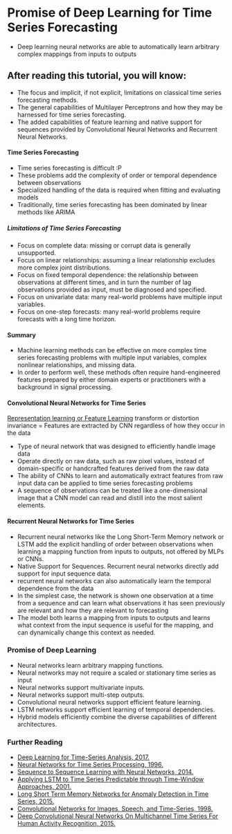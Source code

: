 # Promise of Deep Learning for Time Series Forecasting
- Deep learning neural networks are able to automatically learn arbitrary complex mappings from inputs to outputs

## After reading this tutorial, you will know:
- The focus and implicit, if not explicit, limitations on classical time series forecasting
methods.
- The general capabilities of Multilayer Perceptrons and how they may be harnessed for time series forecasting.
- The added capabilities of feature learning and native support for sequences provided by Convolutional Neural Networks and Recurrent Neural Networks.

#### Time Series Forecasting
- Time series forecasting is difficult :P
- These problems add the complexity of order or temporal dependence between observations
- Specialized handling of the data is required when fitting and evaluating models
- Traditionally, time series forecasting has been dominated by linear methods like ARIMA

##### Limitations of Time Series Forecasting
- Focus on complete data: missing or corrupt data is generally unsupported.
- Focus on linear relationships: assuming a linear relationship excludes more complex joint distributions.
- Focus on fixed temporal dependence: the relationship between observations at different times, and in turn the number of lag observations provided as input, must be diagnosed and specified.
- Focus on univariate data: many real-world problems have multiple input variables.
- Focus on one-step forecasts: many real-world problems require forecasts with a long
time horizon.

#### Summary
- Machine learning methods can be effective on more complex time series forecasting problems
with multiple input variables, complex nonlinear relationships, and missing data. 
- In order to perform well, these methods often require hand-engineered features prepared by either domain experts or practitioners with a background in signal processing.


#### Convolutional Neural Networks for Time Series
[Representation learning or Feature Learning](https://g.co/kgs/cVrnNt)
transform or distortion invariance = Features are extracted by CNN regardless of how they occur in the data

- Type of neural network that was designed to efficiently handle image data
- Operate directly on raw data, such as raw pixel values, instead of domain-specific or handcrafted features derived from the raw data
- The ability of CNNs to learn and automatically extract features from raw input data can be applied to time series forecasting problems
- A sequence of observations can be treated like a one-dimensional image that a CNN model can read and distill into the most salient elements.

#### Recurrent Neural Networks for Time Series
- Recurrent neural networks like the Long Short-Term Memory network or LSTM add the explicit
handling of order between observations when learning a mapping function from inputs to outputs,
not offered by MLPs or CNNs.
- Native Support for Sequences. Recurrent neural networks directly add support for
input sequence data.
- recurrent neural networks can also automatically learn the temporal dependence from the data
- In the simplest case, the network is shown one observation at a time from a sequence and can learn what observations it has seen previously are relevant and how they are relevant to forecasting
- The model both learns a mapping from inputs to outputs and learns what context
from the input sequence is useful for the mapping, and can dynamically change this context as
needed.

### Promise of Deep Learning
- Neural networks learn arbitrary mapping functions.
- Neural networks may not require a scaled or stationary time series as input
- Neural networks support multivariate inputs.
- Neural networks support multi-step outputs.
- Convolutional neural networks support efficient feature learning.
- LSTM networks support efficient learning of temporal dependencies.
- Hybrid models efficiently combine the diverse capabilities of different architectures.

### Further Reading
- [Deep Learning for Time-Series Analysis, 2017.](https://arxiv.org/abs/1701.01887)
- [Neural Networks for Time Series Processing, 1996.](http://citeseerx.ist.psu.edu/viewdoc/summary?doi=10.1.1.45.5697)
- [Sequence to Sequence Learning with Neural Networks, 2014.](https://arxiv.org/abs/1409.3215)
- [Applying LSTM to Time Series Predictable through Time-Window Approaches, 2001.](https://link.springer.com/chapter/10.1007/3-540-44668-0_93)
- [Long Short Term Memory Networks for Anomaly Detection in Time Series, 2015.](https://www.elen.ucl.ac.be/Proceedings/esann/esannpdf/es2015-56.pdf)
- [Convolutional Networks for Images, Speech, and Time-Series, 1998.](https://dl.acm.org/citation.cfm?id=303704)
- [Deep Convolutional Neural Networks On Multichannel Time Series For Human Activity
Recognition, 2015.](https://dl.acm.org/citation.cfm?id=2832806)

